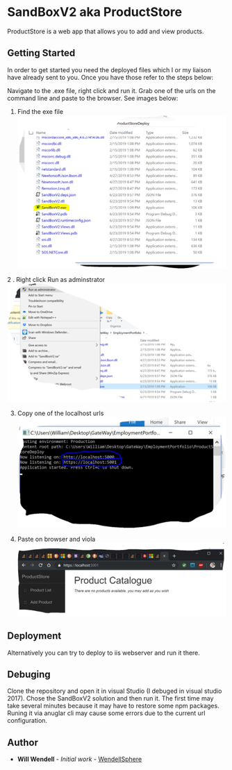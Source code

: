 # SandBoxV2 aka ProductStore

ProductStore is a web app that allows you to add and view products.

## Getting Started
In order to get started you need the deployed files which I or my liaison have already sent to you. Once you have those refer to the steps below:

Navigate to the .exe file, right click and run it. Grab one of the urls on the command line and paste to the browser. See images below:

1. Find the exe file
![alt text](https://github.com/WendellSphere/SandBoxV2/blob/master/SandBoxV2/InstructionsContent/ExePic.JPG)

2 . Right click Run as adminstrator
![alt text](https://github.com/WendellSphere/SandBoxV2/blob/master/SandBoxV2/InstructionsContent/ExePic2.JPG)

3. Copy one of the localhost urls
![alt text](https://github.com/WendellSphere/SandBoxV2/blob/master/SandBoxV2/InstructionsContent/ExePic3.JPG)

4. Paste on browser and viola
![alt text](https://github.com/WendellSphere/SandBoxV2/blob/master/SandBoxV2/InstructionsContent/exePic4.JPG)

## Deployment

Alternatively you can try to deploy to iis webserver and run it there.

## Debuging

Clone the repository and open it in visual Studio (I debuged in visual studio 2017). Chose the SandBoxV2 solution and then run it. The first time may take several minutes because it may have to restore some npm packages. Runing it via anuglar cli may cause some errors due to the current url configuration.

## Author

* **Will Wendell** - *Initial work* - [WendellSphere](https://github.com/WendellSphere)




